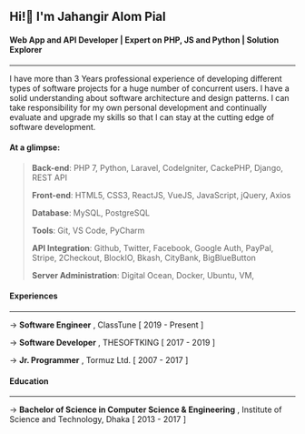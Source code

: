 ## Hi!👋 I'm Jahangir Alom Pial

#### Web App and API Developer⁣ | Expert on PHP, JS and Python | Solution Explorer
***

I have more than 3 Years professional experience of developing different types of software projects for a huge number of concurrent users. I have a solid understanding about software architecture and design patterns. I can take responsibility for my own personal development and continually evaluate and upgrade my skills so that I can stay at the cutting edge of software development.

#### At a glimpse:

> **Back-end**: PHP 7, Python, Laravel, CodeIgniter, CackePHP, Django, REST API
> 
> **Front-end**: HTML5, CSS3, ReactJS, VueJS, JavaScript, jQuery, Axios
> 
> **Database**: MySQL, PostgreSQL
> 
> **Tools**: Git, VS Code, PyCharm
> 
> **API Integration**: Github, Twitter, Facebook, Google Auth, PayPal, Stripe, 2Checkout, BlockIO, Bkash, CityBank, BigBlueButton
> 
> **Server Administration**:  Digital Ocean, Docker, Ubuntu, VM,

#### Experiences
***

→ **Software Engineer** , ClassTune [ 2019 - Present ]

→ **Software Developer** , THESOFTKING [ 2017 - 2019 ]

→ **Jr. Programmer** , Tormuz Ltd. [ 2007 - 2017 ]


#### Education
***

→ **Bachelor of Science in Computer Science & Engineering** , Institute of Science and Technology, Dhaka [ 2013 - 2017 ]

